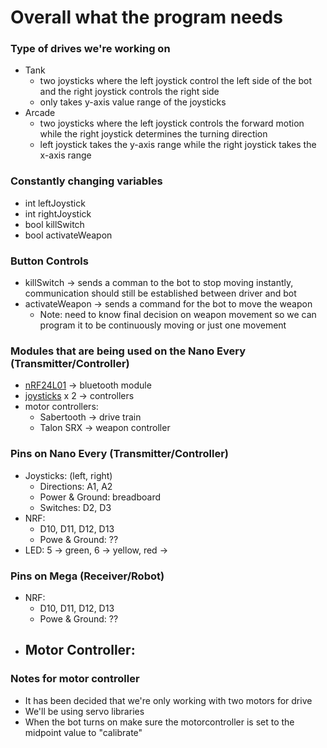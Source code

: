 # Overall what the program needs
### Type of drives we're working on
- Tank
  - two joysticks where the left joystick control the left side of the bot and the right joystick controls the right side
  - only takes y-axis value range of the joysticks 
- Arcade
  - two joysticks where the left joystick controls the forward motion while the right joystick determines the turning direction
  - left joystick takes the y-axis range while the right joystick takes the x-axis range 

### Constantly changing variables
- int leftJoystick
- int rightJoystick
- bool killSwitch
- bool activateWeapon

### Button Controls
- killSwitch -> sends a comman to the bot to stop moving instantly, communication should still be established between driver and bot
- activateWeapon -> sends a command for the bot to move the weapon
  -  Note: need to know final decision on weapon movement so we can program it to be continuously moving or just one movement

### Modules that are being used on the Nano Every (Transmitter/Controller)
- <a href="https://howtomechatronics.com/tutorials/arduino/arduino-wireless-communication-nrf24l01-tutorial/">nRF24L01</a> -> bluetooth module
- <a href="https://arduinogetstarted.com/tutorials/arduino-joystick">joysticks</a> x 2 -> controllers
- motor controllers: 
  - Sabertooth -> drive train
  - Talon SRX -> weapon controller

### Pins on Nano Every (Transmitter/Controller)
- Joysticks: (left, right)
  - Directions: A1, A2
  - Power & Ground: breadboard
  - Switches: D2, D3
- NRF:
  -    D10, D11, D12, D13
  -    Powe & Ground: ??
- LED: 5 -> green, 6 -> yellow, red ->

### Pins on Mega (Receiver/Robot)
- NRF:
  -    D10, D11, D12, D13
  -    Powe & Ground: ??
- Motor Controller:
  -    
  
### Notes for motor controller 
- It has been decided that we're only working with two motors for drive
- We'll be using servo libraries
- When the bot turns on make sure the motorcontroller is set to the midpoint value to "calibrate"
